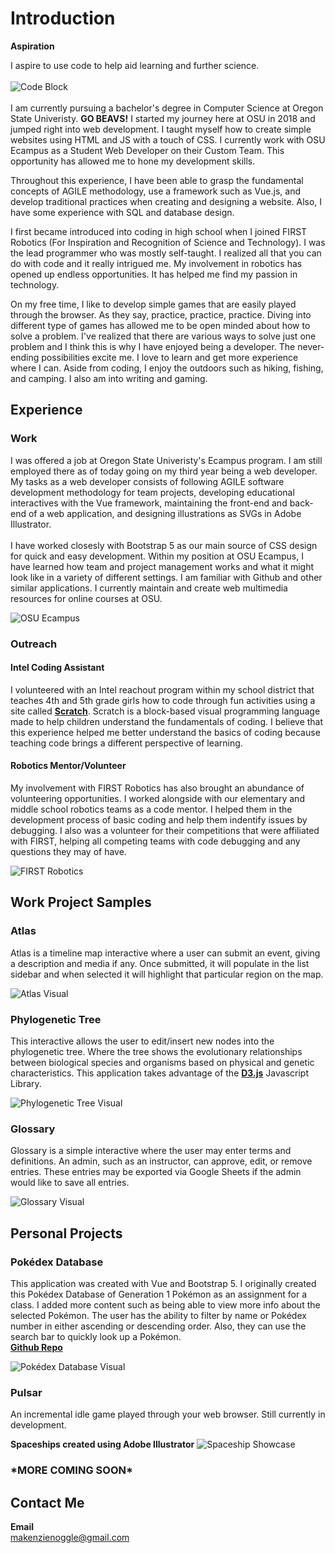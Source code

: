 # Introduction

**Aspiration**

I aspire to use code to help aid learning and further science.
<br>
<br>
![Code Block](media/codeSVG.svg) 
<br>
<br>
I am currently pursuing a bachelor's degree in Computer Science at
Oregon State Univeristy. **GO BEAVS!** I
started my journey here at OSU in 2018 and jumped right into web
development. I taught myself how to create simple websites using HTML and JS with a touch of CSS. I currently work with OSU Ecampus as a Student Web Developer on their Custom Team. This opportunity has allowed me to hone my development skills.

Throughout this experience, I have been able to grasp the fundamental concepts of AGILE methodology, use a framework such as Vue.js, and develop traditional practices when creating and designing a website. Also, I have
some experience with SQL and database design.

I first became introduced into coding in high school when I joined FIRST Robotics (For Inspiration and Recognition of Science and Technology). I was the lead programmer who was mostly self-taught. I realized all that you can do with code and it really intrigued me. My involvement in robotics has opened up endless opportunities. It has helped me find my passion in technology.

On my free time, I like to develop simple games that are easily played through the
browser. As they say, practice, practice, practice. Diving into different type of games has allowed me to be open minded about how to solve a problem. I've realized that there are various ways to solve just one problem and I think this is why I have enjoyed being a developer. The never-ending possibilities excite me. I love to learn and get more experience where I can. Aside from coding, I enjoy the outdoors such as hiking, fishing, and camping. I also am into writing and gaming.

## Experience

### Work

I was offered a job at Oregon State Univeristy's Ecampus program. I am still employed there as of today going on my third year being a web developer. My tasks as a web developer consists of following AGILE software development methodology for team projects, developing educational interactives with the Vue framework, maintaining the front-end and back-end of a web application, and designing illustrations as SVGs in Adobe Illustrator.
<br>
<br>
I have worked closesly with Bootstrap 5 as our main source of CSS design for quick and easy development. Within my position at OSU Ecampus, I have learned how team and project management works and what it might look like in a variety of different settings. I am familiar with Github and other similar applications. I currently maintain and create web multimedia resources for online courses at OSU.

![OSU Ecampus](media/ecampus.png)

### Outreach

#### Intel Coding Assistant

I volunteered with an Intel reachout program within my school district that teaches 4th and 5th grade girls how to code through fun activities using a site called **[Scratch](https://scratch.mit.edu/about)**. Scratch is a block-based visual programming language made to help children understand the fundamentals of coding. I believe that this experience helped me better understand the basics of coding because teaching code brings a different perspective of learning.

#### Robotics Mentor/Volunteer

My involvement with FIRST Robotics has also brought an abundance of volunteering opportunities. I worked alongside with our elementary and middle school robotics teams as a code mentor. I helped them in the development process of basic coding and help them indentify issues by debugging. I also was a volunteer for their competitions that were affiliated with FIRST, helping all competing teams with code debugging and any questions they may of have.

![FIRST Robotics](media/robotics.gif)

## Work Project Samples

### Atlas

Atlas is a timeline map interactive where a user can submit an event, giving a description and media if any. Once submitted, it will populate in the list sidebar and when selected it will highlight that particular region on the map.
<br>

![Atlas Visual](media/atlas.gif)

### Phylogenetic Tree

This interactive allows the user to edit/insert new nodes into the phylogenetic tree. Where the tree shows the evolutionary relationships between biological species and organisms based on physical and genetic characteristics. This application takes advantage of the **[D3.js](https://d3js.org/)** Javascript Library.
<br>

![Phylogenetic Tree Visual](media/tree.gif)

### Glossary

Glossary is a simple interactive where the user may enter terms and definitions. An admin, such as an instructor, can approve, edit, or remove entries. These entries may be exported via Google Sheets if the admin would like to save all entries.
<br>

![Glossary Visual](media/glossary.gif)

## Personal Projects

### Pokédex Database

This application was created with Vue and Bootstrap 5. I originally created this Pokédex Database of Generation 1 Pokémon as an assignment for a class. I added more content such as being able to view more info about the selected Pokémon. The user has the ability to filter by name or Pokédex number in either ascending or descending order. Also, they can use the search bar to quickly look up a Pokémon.
<br>
**[Github Repo](https://github.com/kenzieryann7/vue-pokedex)**

![Pokédex Database Visual](media/pokedex.gif)

### Pulsar
An incremental idle game played through your web browser. Still currently in development.

**Spaceships created using Adobe Illustrator**
![Spaceship Showcase](media/ship-showcase.png)

<h3>*MORE COMING SOON*</h3>

## Contact Me

**Email**
<br>
makenzienoggle@gmail.com

